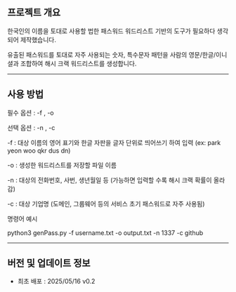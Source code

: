 ## 프로젝트 개요
한국인의 이름을 토대로 사용할 법한 패스워드 워드리스트 기반의 도구가 필요하다 생각되어 제작했습니다.

유출된 패스워드를 토대로 자주 사용되는 숫자, 특수문자 패턴을 사람의 영문/한글/이니셜과 조합하여 해시 크랙 워드리스트를 생성합니다.

---

## 사용 방법
필수 옵션 : -f , -o

선택 옵션 : -n , -c

-f : 대상 이름의 영어 표기와 한글 자판을 글자 단위로 띄어쓰기 하여 입력 (ex: park yeon woo qkr dus dn)

-o : 생성한 워드리스트를 저장할 파일 이름

-n : 대상의 전화번호, 사번, 생년월일 등 (가능하면 입력할 수록 해시 크랙 확률이 올라감)

-c : 대상 기업명 (도메인, 그룹웨어 등의 서비스 초기 패스워드로 자주 사용됨)


명령어 예시

python3 genPass.py -f username.txt -o output.txt -n 1337 -c github

---

## 버전 및 업데이트 정보
- 최초 배포 : 2025/05/16 v0.2

